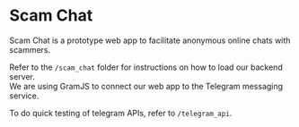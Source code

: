 # Scam Chat


Scam Chat is a prototype web app to facilitate anonymous online chats with scammers.

Refer to the `/scam_chat` folder for instructions on how to load our backend server. <br>
We are using GramJS to connect our web app to the Telegram messaging service.

To do quick testing of telegram APIs, refer to `/telegram_api`.
